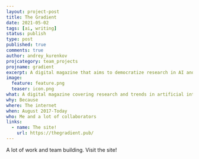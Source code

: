 ```yaml
---
layout: project-post
title: The Gradient
date: 2021-05-02
tags: [ai, writing]
status: publish
type: post
published: true
comments: true
author: andrey_kurenkov
projcategory: team_projects
projname: gradient
excerpt: A digital magazine that aims to democratize research in AI and machine learning
image:
  feature: feature.png
  teaser: icon.png
what: A digital magazine covering research and trends in artificial intelligence and machine learning
why: Because 
where: The internet
when: August 2017-Today
who: Me and a lot of collaborators
links:
  - name: The site!
    url: https://thegradient.pub/
---
```

A lot of work and team building. Visit the site!
